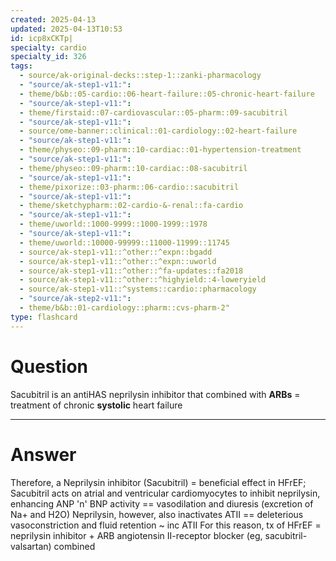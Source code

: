 ```yaml
---
created: 2025-04-13
updated: 2025-04-13T10:53
id: icp8xCKTp|
specialty: cardio
specialty_id: 326
tags:
  - source/ak-original-decks::step-1::zanki-pharmacology
  - "source/ak-step1-v11:": 
  - theme/b&b::05-cardio::06-heart-failure::05-chronic-heart-failure
  - "source/ak-step1-v11:": 
  - theme/firstaid::07-cardiovascular::05-pharm::09-sacubitril
  - "source/ak-step1-v11:": 
  - source/ome-banner::clinical::01-cardiology::02-heart-failure
  - "source/ak-step1-v11:": 
  - theme/physeo::09-pharm::10-cardiac::01-hypertension-treatment
  - "source/ak-step1-v11:": 
  - theme/physeo::09-pharm::10-cardiac::08-sacubitril
  - "source/ak-step1-v11:": 
  - theme/pixorize::03-pharm::06-cardio::sacubitril
  - "source/ak-step1-v11:": 
  - theme/sketchypharm::02-cardio-&-renal::fa-cardio
  - "source/ak-step1-v11:": 
  - theme/uworld::1000-9999::1000-1999::1978
  - "source/ak-step1-v11:": 
  - theme/uworld::10000-99999::11000-11999::11745
  - source/ak-step1-v11::^other::^expn::bgadd
  - source/ak-step1-v11::^other::^expn::uworld
  - source/ak-step1-v11::^other::^fa-updates::fa2018
  - source/ak-step1-v11::^other::^highyield::4-loweryield
  - source/ak-step1-v11::^systems::cardio::pharmacology
  - "source/ak-step2-v11:": 
  - theme/b&b::01-cardiology::pharm::cvs-pharm-2"
type: flashcard
---
```


# Question
Sacubitril is an antiHAS neprilysin inhibitor that combined with **ARBs** = treatment of chronic **systolic** heart failure

---

# Answer
Therefore, a Neprilysin inhibitor (Sacubitril) = beneficial effect in HFrEF; Sacubitril acts on atrial and ventricular cardiomyocytes to inhibit neprilysin, enhancing ANP 'n' BNP activity == vasodilation and diuresis (excretion of Na+ and H2O)  Neprilysin, however, also inactivates ATII == deleterious vasoconstriction and fluid retention ~ inc ATII For this reason, tx of HFrEF = neprilysin inhibitor + ARB angiotensin II-receptor blocker (eg, sacubitril-valsartan) combined